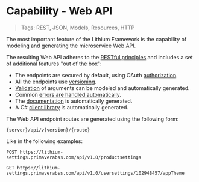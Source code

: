 # Capability - Web API

> Tags: REST, JSON, Models, Resources, HTTP

The most important feature of the Lithium Framework is the capability of modeling and generating the microservice Web API.

The resulting Web API adheres to the [RESTful principles](https://restfulapi.net/) and includes a set of additional features "out of the box":

- The endpoints are secured by default, using OAuth [authorization](./authorization.md).
- All the endpoints use [versioning](./versioning-web-api.md).
- [Validation](./validation.md) of arguments can be modeled and automatically generated.
- Common [errors are handled automatically](./error-handling.md).
- The [documentation](./documentation.md) is automatically generated.
- A C# [client library](./client-libraries.md) is automatically generated.

The Web API endpoint routes are generated using the following form:

`{server}/api/v{version}/{route}`

Like in the following examples:

`POST https://lithium-settings.primaverabss.com/api/v1.0/productsettings`

`GET https://lithium-settings.primaverabss.com/api/v1.0/usersettings/102948457/appTheme`